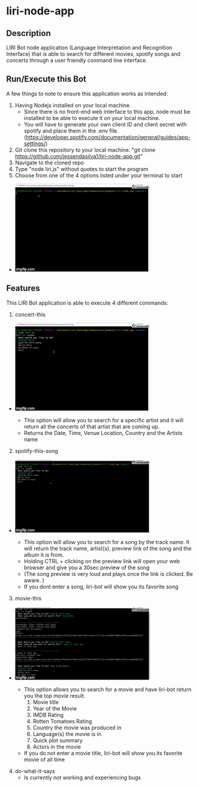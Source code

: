 # liri-node-app

## Description
LIRI Bot node application (Language Interpretation and Recognition Interface) that is able to search for different movies, spotify songs and 
concerts through a user friendly command line interface. 

## Run/Execute this Bot
A few things to note to ensure this application works as intended: 
1. Having Nodejs installed on your local machine.
    - Since there is no front-end web interface to this app, node must be installed to be able to execute it on your local machine. 
    - You will have to generate your own client ID and client secret with spotify and place them in the .env file.        
    (https://developer.spotify.com/documentation/general/guides/app-settings/)
2. Git clone this repository to your local machine. "git clone https://github.com/jessendasilva1/liri-node-app.git"
3. Navigate to the cloned repo
4. Type "node liri.js" without quotes to start the program
5. Choose from one of the 4 options listed under your terminal to start
- ![Alt Text](./assets/start.gif)

## Features
This LIRI Bot application is able to execute 4 different commands: 

1. concert-this
- ![Alt Text](./assets/concertDemo.gif)

    - This option will allow you to search for a specific artist and it will return all the concerts of that artist that are coming up. 
    - Returns the Date, Time, Venue Location, Country and the Artists name

2. spotify-this-song
- ![Alt Text](./assets/spotifyDemo.gif)

    - This option will allow you to search for a song by the track name. It will return the track name, artist(s), preview link of the song and the album it is from.
    - Holding CTRL + clicking on the preview link will open your web browser and give you a 30sec preview of the song
    - (The song preview is very loud and plays once the link is clicked. Be aware. )
    - If you dont enter a song, liri-bot will show you its favorite song

3. movie-this
- ![Alt Text](./assets/movieDemo.gif)

    - This option allows you to search for a movie and have liri-bot return you the top movie result. 
        1. Movie title
        2. Year of the Movie
        3. IMDB Rating
        4. Rotten Tomatoes Rating
        5. Country the movie was produced in
        6. Language(s) the movie is in
        7. Quick plot summary
        8. Actors in the movie
    - If you do not enter a movie title, liri-bot will show you its favorite movie of all time

4. do-what-it-says
    - Is currently not working and experiencing bugs
